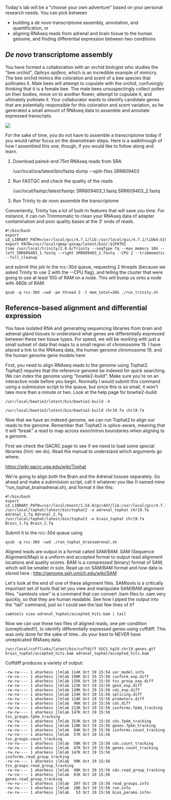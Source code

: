 Today's lab will be a "choose your own adventure" based on your personal research needs. You can pick between 

* building a _de novo_ transcriptome assembly, annotation, and quantification, or
* aligning RNAseq reads from adrenal and brain tissue to the human genome, and finding differential expression between two conditions


## _De novo_ transcriptome assembly

You have formed a collaboration with an orchid biologist who studies the "bee orchid", _Ophrys apifera_, which is an incredible example of mimicry. The bee orchid mimics the coloration and scent of a bee species that pollinates it. Male bees will attempt to copulate with the orchid, confusingly thinking that it is a female bee. The male bees unsuspectingly collect pollen on their bodies, move on to another flower, attempt to copulate it, and ultimately pollinate it. Your collaborator wants to identify candidate genes that are potentially responsible for this coloration and scent variation, so he generated a small amount of RNAseq data to assemble and annotate expressed transcripts.

![](https://thmcf.files.wordpress.com/2013/06/bee-orchid-imc-3702.jpg) 

For the sake of time, you do not have to assemble a transcriptome today if you would rather focus on the downstream steps. Here is a walkthrough of how I assembled this one, though, if you would like to follow along and learn.

1) Download paired-end 75nt RNAseq reads from SRA

    /usr/local/sra/latest/bin/fastq-dump --split-files SRR609403

2) Run FASTQC and check the quality of the reads

    /usr/local/fastqc/latest/fastqc SRR609403_1.fastq SRR609403_2.fastq

3) Run Trinity to _de novo_ assemble the transcriptome

Conveniently, Trinity has a lot of built-in features that will save you time. For instance, it can run Trimmomatic to clean your RNAseq data of adapter contamination and poor quality bases at the 3' ends of reads.

    #!/bin/bash
    export LD_LIBRARY_PATH=/usr/local/gcc/4.7.1/lib:/usr/local/gcc/4.7.1/lib64:${LD_LIBRARY_PATH}
    export PATH=/usr/local/gmap-gsnap/latest/bin/:${PATH}
    time /usr/local/trinity/2.0.6/Trinity --seqType fq --max_memory 10G --left SRR609403_1.fastq --right SRR609403_2.fastq --CPU 2 --trimmomatic --full_cleanup

and submit this job to the rcc-30d queue, requesting 2 threads (because we asked Trinity to use 2 with the --CPU flag), and telling the cluster that were going to use at least 10G of RAM on a node. This will bump us onto a node with 48Gb of RAM. 

    qsub -q rcc-30d -cwd -pe thread 2 -l mem_total=20G ./run_trinity.sh


## Reference-based alignment and differential expression

You have isolated RNA and generating sequencing libraries from brain and adrenal gland tissues to understand what genes are differentially expressed between these two tissue types. For speed, we will be working with just a small subset of data that maps to a small region of chromosome 19. I have placed a link to the RNAseq data, the human genome chromosome 19, and the human genome gene models here:


First, you need to align RNAseq reads to the genome using Tophat2. Tophat2 requires that the reference genome be indexed for quick searching. We can index the genome using "bowtie2-build". Make sure you're on an interactive node before you begin. Normally I would submit this command using a submission script to the queue, but since this is so small, it won't take more than a minute or two. Look at the help page for bowtie2-build:

    /usr/local/bowtie2/latest/bin/bowtie2-build -h

    /usr/local/bowtie2/latest/bin/bowtie2-build chr19.fa chr19.fa

Now that we have an indexed genome, we can run Tophat2 to align our reads to the genome. Remember that Tophat2 is splice-aware, meaning that it will "break" a read to map across exon/intron boundaries when aligning to a genome.

First we check the GACRC page to see if we need to load some special libraries (hint: we do). Read the manual to understand which arguments go where. 

https://wiki.gacrc.uga.edu/wiki/Tophat

We're going to align both the Brain and the Adrenal tissues separately. Go ahead and make a submission script, call it whatever you like (I named mine "run_tophat_brainadrenal.sh), and format it like this:

    #!/bin/bash
    export LD_LIBRARY_PATH=/usr/local/boost/1.54.0/gcc447/lib:/usr/local/gcc/4.7.1/lib:/usr/local/gcc/4.7.1/lib64:${LD_LIBRARY_PATH}
    /usr/local/tophat/latest/bin/tophat2 -o adrenal_tophat chr19.fa Adrenal_1.fq Adrenal_2.fq 
    /usr/local/tophat/latest/bin/tophat2 -o brain_tophat chr19.fa Brain_1.fq Brain_2.fq 

Submit it to the rcc-30d queue using 

    qsub -q rcc-30d -cwd ./run_tophat_brainadrenal.sh

Aligned reads are output in a format called SAM/BAM. SAM (Sequence Alignment/Map) is a uniform and accepted format to output read alignment locations and quality scores. BAM is a compressed (binary) format of SAM, which will be smaller in size. Read up on SAM/BAM format and how data is stored here : http://genome.sph.umich.edu/wiki/SAM

Let's look at the end of one of these alignment files. SAMtools is a critically important set of tools that let you view and manipulate SAM/BAM alignment files. "samtools view" is a command that can convert .bam files to .sam very quickly, so that they are human readable. See how I piped the output into the "tail" command, just so I could see the last few lines of it?

    samtools view adrenal_tophat/accepted_hits.bam | tail

Now we can use these two files of aligned reads, one per condition (unreplicated!!), to identify differentially expressed genes using cuffdiff. This was only done for the sake of time...do your best to NEVER have unreplicated RNAseq data. 

    /usr/local/cufflinks/latest/bin/cuffdiff USCS_hg19_chr19.genes.gtf brain_tophat/accepted_hits.bam adrenal_tophat/accepted_hits.bam

Cuffdiff produces a variety of output:

    -rw-rw---- 1 aharkess jlmlab 114K Oct 19 15:54 var_model.info
    -rw-rw---- 1 aharkess jlmlab 190K Oct 19 15:56 isoform_exp.diff
    -rw-rw---- 1 aharkess jlmlab 135K Oct 19 15:56 tss_group_exp.diff
    -rw-rw---- 1 aharkess jlmlab 115K Oct 19 15:56 gene_exp.diff
    -rw-rw---- 1 aharkess jlmlab 139K Oct 19 15:56 cds_exp.diff
    -rw-rw---- 1 aharkess jlmlab 134K Oct 19 15:56 splicing.diff
    -rw-rw---- 1 aharkess jlmlab 114K Oct 19 15:56 promoters.diff
    -rw-rw---- 1 aharkess jlmlab  96K Oct 19 15:56 cds.diff
    -rw-rw---- 1 aharkess jlmlab 213K Oct 19 15:56 isoforms.fpkm_tracking
    -rw-rw---- 1 aharkess jlmlab 147K Oct 19 15:56 tss_groups.fpkm_tracking
    -rw-rw---- 1 aharkess jlmlab 153K Oct 19 15:56 cds.fpkm_tracking
    -rw-rw---- 1 aharkess jlmlab 128K Oct 19 15:56 genes.fpkm_tracking
    -rw-rw---- 1 aharkess jlmlab  84K Oct 19 15:56 isoforms.count_tracking
    -rw-rw---- 1 aharkess jlmlab  57K Oct 19 15:56 tss_groups.count_tracking
    -rw-rw---- 1 aharkess jlmlab  58K Oct 19 15:56 cds.count_tracking
    -rw-rw---- 1 aharkess jlmlab  47K Oct 19 15:56 genes.count_tracking
    -rw-rw---- 1 aharkess jlmlab 147K Oct 19 15:56 isoforms.read_group_tracking
    -rw-rw---- 1 aharkess jlmlab  99K Oct 19 15:56 tss_groups.read_group_tracking
    -rw-rw---- 1 aharkess jlmlab  98K Oct 19 15:56 cds.read_group_tracking
    -rw-rw---- 1 aharkess jlmlab  81K Oct 19 15:56 genes.read_group_tracking
    -rw-rw---- 1 aharkess jlmlab  207 Oct 19 15:56 read_groups.info
    -rw-rw---- 1 aharkess jlmlab  206 Oct 19 15:56 run.info
    -rw-rw---- 1 aharkess jlmlab   53 Oct 19 15:56 bias_params.info> 